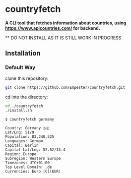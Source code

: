 # countryfetch

**A CLI tool that fetches information about countries, using https://www.apicountries.com/ for backend.**

** DO NOT INSTALL AS IT IS STILL WORK IN PROGRESS



## Installation

### Default Way

clone this repository:

```bash
git clone https://github.com/Empester/countryfetch.git
```
cd into the directory:

```bash
cd ./countryfetch
./install.sh
```


```
$ countryfetch germany

Country: Germany 🇩🇪
Lat/Lng: 51/9
Population: 83,240,525
Languages: German
Capital: Berlin
Capital Lat/Lng: 52.52/13.4
Region: Europe
Subregion: Western Europe
Timezones: UTC+01:00
Top Level Domain: .de
Currencies: Euro [€](EUR)
```


